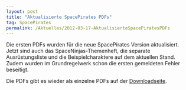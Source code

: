 ```yaml
---
layout: post
title: "Aktualisierte SpacePirates PDFs"
tag: SpacePirates
permalink: /Aktuelles/2012-03-17-AktualisierteSpacePiratesPDFs
---
```


Die ersten PDFs wurden für die neue SpacePirates Version aktualisiert. Jetzt sind auch das SpaceNinjas-Themenheft, die separate Ausrüstungsliste und die Beispielcharaktere auf dem aktuellen Stand. Zudem wurden im Grundregelwerk schon die ersten gemeldeten Fehler beseitigt.

Die PDFs gibt es wieder als einzelne PDFs auf der [Downloadseite](https://spacepirates.jcgames.de/Publikationen/).
